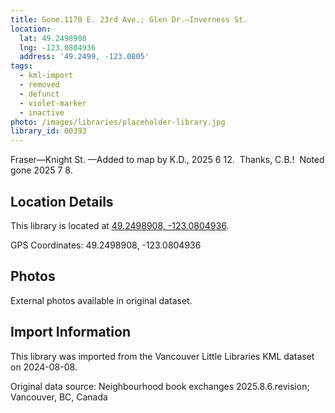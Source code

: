 ```yaml
---
title: Gone.1170 E. 23rd Ave.; Glen Dr.—Inverness St.
location:
  lat: 49.2498908
  lng: -123.0804936
  address: '49.2499, -123.0805'
tags:
  - kml-import
  - removed
  - defunct
  - violet-marker
  - inactive
photo: /images/libraries/placeholder-library.jpg
library_id: 00393
---
```

Fraser—Knight St.
—Added to map by K.D., 2025 6 12.  
Thanks, C.B.!  Noted gone 2025 7 8.

## Location Details

This library is located at [49.2498908, -123.0804936](https://www.google.com/maps?q=49.2498908,-123.0804936).

GPS Coordinates: 49.2498908, -123.0804936

## Photos

External photos available in original dataset.

## Import Information

This library was imported from the Vancouver Little Libraries KML dataset on 2024-08-08.

Original data source: Neighbourhood book exchanges 2025.8.6.revision; Vancouver, BC, Canada
